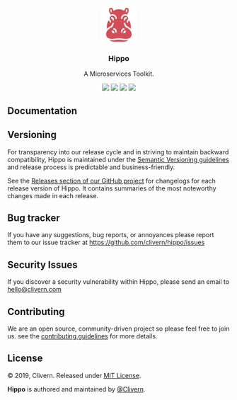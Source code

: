 <p align="center">
    <img alt="Hippo Logo" src="https://raw.githubusercontent.com/Clivern/Hippo/master/assets/img/logo.png" height="80" />
    <h3 align="center">Hippo</h3>
    <p align="center">A Microservices Toolkit.</p>
    <p align="center">
        <img src="https://travis-ci.org/Clivern/Hippo.svg?branch=master">
        <img src="https://img.shields.io/badge/Version-1.0.0-red.svg">
        <img src="https://goreportcard.com/badge/github.com/Clivern/Hippo">
        <img src="https://img.shields.io/badge/LICENSE-MIT-orange.svg">
    </p>
</p>

## Documentation


## Versioning

For transparency into our release cycle and in striving to maintain backward compatibility, Hippo is maintained under the [Semantic Versioning guidelines](https://semver.org/) and release process is predictable and business-friendly.

See the [Releases section of our GitHub project](https://github.com/clivern/hippo/releases) for changelogs for each release version of Hippo. It contains summaries of the most noteworthy changes made in each release.


## Bug tracker

If you have any suggestions, bug reports, or annoyances please report them to our issue tracker at https://github.com/clivern/hippo/issues


## Security Issues

If you discover a security vulnerability within Hippo, please send an email to [hello@clivern.com](mailto:hello@clivern.com)


## Contributing

We are an open source, community-driven project so please feel free to join us. see the [contributing guidelines](CONTRIBUTING.md) for more details.


## License

© 2019, Clivern. Released under [MIT License](https://opensource.org/licenses/mit-license.php).

**Hippo** is authored and maintained by [@Clivern](http://github.com/clivern).